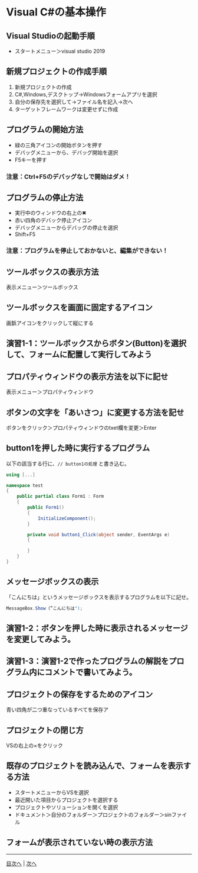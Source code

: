 # Visual C#の基本操作
## Visual Studioの起動手順
- スタートメニュー＞visual studio 2019


## 新規プロジェクトの作成手順
1.	 新規プロジェクトの作成
2.	 C#,Windows,デスクトップ→Windowsフォームアプリを選択
3.	 自分の保存先を選択して→ファイル名を記入→次へ
4.	 ターゲットフレームワークは変更せずに作成

## プログラムの開始方法
- 緑の三角アイコンの開始ボタンを押す
- デバッグメニューから、デバッグ開始を選択
- F5キーを押す

### 注意：Ctrl+F5のデバッグなしで開始はダメ！

## プログラムの停止方法
- 実行中のウィンドウの右上の✖
- 赤い四角のデバック停止アイコン
- デバッグメニューからデバッグの停止を選択
- Shift+F5

### 注意：プログラムを停止しておかないと、編集ができない！

## ツールボックスの表示方法
表示メニュー＞ツールボックス


## ツールボックスを画面に固定するアイコン
画鋲アイコンをクリックして縦にする


## 演習1-1：ツールボックスからボタン(Button)を選択して、フォームに配置して実行してみよう


## プロパティウィンドウの表示方法を以下に記せ
表示メニュー＞プロパティウィンドウ


## ボタンの文字を「あいさつ」に変更する方法を記せ
ボタンをクリック＞プロパティウィンドウのtxet欄を変更＞Enter


## button1を押した時に実行するプログラム
以下の該当する行に、`// button1の処理` と書き込む。

```cs
using [...]

namespace test
{
    public partial class Form1 : Form
    {
        public Form1()
        {
            InitializeComponent();
        }

        private void button1_Click(object sender, EventArgs e)
        {

        }
    }
}
```

## メッセージボックスの表示
「こんにちは」というメッセージボックスを表示するプログラムを以下に記せ。

```cs
MessageBox.Show（”こんにちは");
```

## 演習1-2：ボタンを押した時に表示されるメッセージを変更してみよう。



## 演習1-3：演習1-2で作ったプログラムの解説をプログラム内にコメントで書いてみよう。



## プロジェクトの保存をするためのアイコン
青い四角が二つ重なっているすべてを保存ア


## プロジェクトの閉じ方
VSの右上の×をクリック


## 既存のプロジェクトを読み込んで、フォームを表示する方法
- スタートメニューからVSを選択
- 最近開いた項目からプロジェクトを選択する
- プロジェクトやソリューションを開くを選択
- ドキュメント＞自分のフォルダー＞プロジェクトのフォルダー＞sinファイル

## フォームが表示されていない時の表示方法



---

[目次へ](README.md#%E7%9B%AE%E6%AC%A1) | [次へ](README.md#%E3%83%97%E3%83%AD%E3%82%B0%E3%83%A9%E3%83%9F%E3%83%B3%E3%82%B0%E3%81%AE%E8%82%9D)
